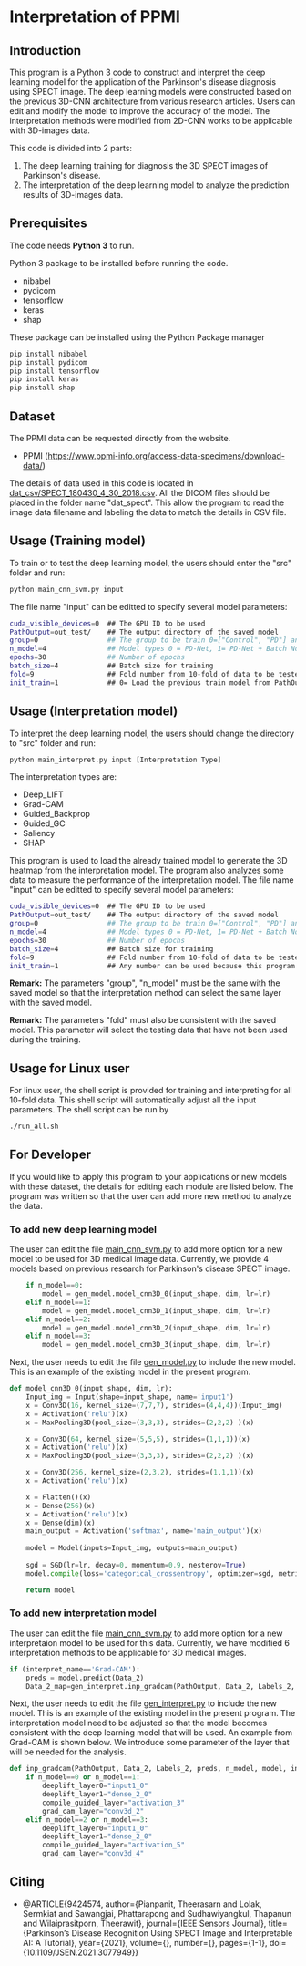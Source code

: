 # Interpretation of PPMI


## Introduction

This program is a Python 3 code to construct and interpret the deep learning model for the application of the Parkinson's disease diagnosis using SPECT image. 
The deep learning models were constructed based on the previous 3D-CNN architecture from various research articles. 
Users can edit and modify the model to improve the accuracy of the model. The interpretation methods were modified from 2D-CNN works to be applicable with 3D-images data.

This code is divided into 2 parts:

1) The deep learning training for diagnosis the 3D SPECT images of Parkinson's disease.
2) The interpretation of the deep learning model to analyze the prediction results of 3D-images data.

## Prerequisites

The code needs **Python 3** to run.

Python 3 package to be installed before running the code. 

* nibabel
* pydicom
* tensorflow
* keras
* shap

These package can be installed using the Python Package manager
```sh
pip install nibabel
pip install pydicom
pip install tensorflow
pip install keras
pip install shap
```
## Dataset
The PPMI data can be requested directly from the website.

* PPMI (https://www.ppmi-info.org/access-data-specimens/download-data/)

The details of data used in this code is located in [dat_csv/SPECT_180430_4_30_2018.csv](./dat_csv/SPECT_180430_4_30_2018.csv). All the DICOM files should be placed in the folder name "dat_spect". This allow the program to read the image data filename and labeling the data to match the details in CSV file.

## Usage (Training model)

To train or to test the deep learning model, the users should enter the "src" folder and run:
```sh
python main_cnn_svm.py input
```

The file name "input" can be editted to specify several model parameters:

```sh
cuda_visible_devices=0  ## The GPU ID to be used
PathOutput=out_test/    ## The output directory of the saved model
group=0                 ## The group to be train 0=["Control", "PD"] and 1=["PD", "SWEDD"]
n_model=4               ## Model types 0 = PD-Net, 1= PD-Net + Batch Norm, 2= Deep PD-Net, 3= Deep PD-Net + Batch Norm
epochs=30               ## Number of epochs
batch_size=4            ## Batch size for training
fold=9                  ## Fold number from 10-fold of data to be tested
init_train=1            ## 0= Load the previous train model from PathOutput, 1= Train for new model
```

## Usage (Interpretation model)
To interpret the deep learning model, the users should change the directory to "src" folder and run:
```sh
python main_interpret.py input [Interpretation Type]
```
The interpretation types are:
* Deep_LIFT
* Grad-CAM
* Guided_Backprop
* Guided_GC
* Saliency
* SHAP

This program is used to load the already trained model to generate the 3D heatmap from the interpretation model.
The program also analyzes some data to measure the performance of the interpretation model.
The file name "input" can be editted to specify several model parameters:

```sh
cuda_visible_devices=0  ## The GPU ID to be used
PathOutput=out_test/    ## The output directory of the saved model
group=0                 ## The group to be train 0=["Control", "PD"] and 1=["PD", "SWEDD"]
n_model=4               ## Model types 0 = PD-Net, 1= PD-Net + Batch Norm, 2= Deep PD-Net, 3= Deep PD-Net + Batch Norm
epochs=30               ## Number of epochs
batch_size=4            ## Batch size for training
fold=9                  ## Fold number from 10-fold of data to be tested
init_train=1            ## Any number can be used because this program can only load the saved model.
```
**Remark:** The parameters "group", "n_model" must be the same with the saved model so that the interpretation method can select the same layer with the saved model. 

**Remark:** The parameters "fold" must also be consistent with the saved model. This parameter will select the testing data that have not been used during the training.

## Usage for Linux user

For linux user, the shell script is provided for training and interpreting for all 10-fold data. This shell script will automatically adjust all the input parameters. The shell script can be run by

```sh
./run_all.sh
```

## For Developer

If you would like to apply this program to your applications or new models with these dataset, the details for editing each module are listed below. The program was written so that the user can add more new method to analyze the data.

### To add new deep learning model
The user can edit the file [main_cnn_svm.py](./src/main_cnn_svm.py) to add more option for a new model to be used for 3D medical image data. Currently, we provide 4 models based on previous research for Parkinson's disease SPECT image.

```python
    if n_model==0:
        model = gen_model.model_cnn3D_0(input_shape, dim, lr=lr)
    elif n_model==1:
        model = gen_model.model_cnn3D_1(input_shape, dim, lr=lr)
    elif n_model==2:
        model = gen_model.model_cnn3D_2(input_shape, dim, lr=lr)
    elif n_model==3:
        model = gen_model.model_cnn3D_3(input_shape, dim, lr=lr)
```

Next, the user needs to edit the file [gen_model.py](./src/gen_model.py) to include the new model. This is an example of the existing model in the present program.
```python
def model_cnn3D_0(input_shape, dim, lr):
    Input_img = Input(shape=input_shape, name='input1')
    x = Conv3D(16, kernel_size=(7,7,7), strides=(4,4,4))(Input_img)
    x = Activation('relu')(x)
    x = MaxPooling3D(pool_size=(3,3,3), strides=(2,2,2) )(x)

    x = Conv3D(64, kernel_size=(5,5,5), strides=(1,1,1))(x)
    x = Activation('relu')(x)
    x = MaxPooling3D(pool_size=(3,3,3), strides=(2,2,2) )(x)

    x = Conv3D(256, kernel_size=(2,3,2), strides=(1,1,1))(x)
    x = Activation('relu')(x)

    x = Flatten()(x)
    x = Dense(256)(x)
    x = Activation('relu')(x)
    x = Dense(dim)(x)
    main_output = Activation('softmax', name='main_output')(x)
    
    model = Model(inputs=Input_img, outputs=main_output)
    
    sgd = SGD(lr=lr, decay=0, momentum=0.9, nesterov=True)
    model.compile(loss='categorical_crossentropy', optimizer=sgd, metrics=[ 'accuracy'])

    return model 
```

### To add new interpretation model
The user can edit the file [main_cnn_svm.py](./src/main_cnn_svm.py) to add more option for a new interpretaion model to be used for this data. Currently, we have modified 6 interpretation methods to be applicable for 3D medical images.

```python
if (interpret_name=='Grad-CAM'):
    preds = model.predict(Data_2)
    Data_2_map=gen_interpret.inp_gradcam(PathOutput, Data_2, Labels_2, preds, n_model, model, interpret_name)
```

Next, the user needs to edit the file [gen_interpret.py](./src/gen_interpret.py) to include the new model. This is an example of the existing model in the present program. The interpretation model need to be adjusted so that the model becomes consistent with the deep learning model that will be used. An example from Grad-CAM is shown below. We introduce some parameter of the layer that will be needed for the analysis.
```python
def inp_gradcam(PathOutput, Data_2, Labels_2, preds, n_model, model, interpret_name):
    if n_model==0 or n_model==1:
        deeplift_layer0="input1_0"
        deeplift_layer1="dense_2_0"
        compile_guided_layer="activation_3"
        grad_cam_layer="conv3d_2"
    elif n_model==2 or n_model==3:
        deeplift_layer0="input1_0"
        deeplift_layer1="dense_2_0"
        compile_guided_layer="activation_5"
        grad_cam_layer="conv3d_4"
```

<!-- ACKNOWLEDGEMENTS -->
## Citing

* @ARTICLE{9424574,  author={Pianpanit, Theerasarn and Lolak, Sermkiat and Sawangjai, Phattarapong and Sudhawiyangkul, Thapanun and Wilaiprasitporn, Theerawit},  journal={IEEE Sensors Journal},   title={Parkinson’s Disease Recognition Using SPECT Image and Interpretable AI: A Tutorial},   year={2021},  volume={},  number={},  pages={1-1},  doi={10.1109/JSEN.2021.3077949}}
